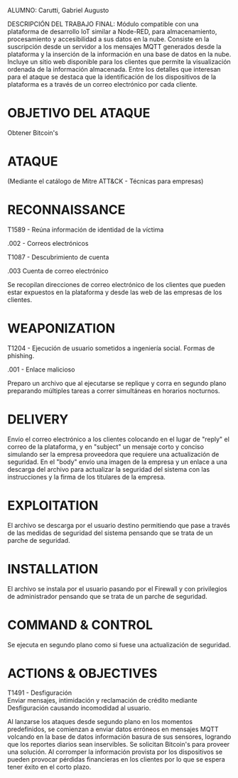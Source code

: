 ALUMNO: Carutti, Gabriel Augusto


DESCRIPCIÓN DEL TRABAJO FINAL: Módulo compatible con una plataforma de desarrollo IoT similar a Node-RED, para almacenamiento, procesamiento y accesibilidad a sus datos en la nube.
Consiste en la suscripción desde un servidor a los mensajes MQTT generados desde la plataforma y la inserción de la información en una base de datos en la nube. Incluye un sitio web disponible para los clientes que permite la visualización ordenada de la información almacenada. 
Entre los detalles que interesan para el ataque se destaca que la identificación de los dispositivos de la plataforma es a través de un correo electrónico por cada cliente.

OBJETIVO DEL ATAQUE
===================
Obtener Bitcoin's

ATAQUE
======

(Mediante el catálogo de Mitre ATT&CK - Técnicas para empresas)

RECONNAISSANCE
==============

T1589	 - Reúna información de identidad de la víctima	

.002	- Correos electrónicos

T1087	 - Descubrimiento de cuenta

.003	Cuenta de correo electrónico

Se recopilan direcciones de correo electrónico de los clientes que pueden estar expuestos en la plataforma y desde las web de las empresas de los clientes.

WEAPONIZATION
=============

T1204 - Ejecución de usuario sometidos a ingeniería social.
Formas de phishing.
 
.001	- Enlace malicioso

Preparo un archivo que al ejecutarse se replique y corra en segundo plano preparando múltiples tareas a correr simultáneas en horarios nocturnos.

DELIVERY
========

Envío el correo electrónico a los clientes colocando en el lugar de "reply" el correo de la plataforma, y en "subject" un mensaje corto y conciso simulando ser la empresa proveedora que requiere una actualización de seguridad. En el "body" envío una imagen de la empresa y un enlace a una descarga del archivo para actualizar la seguridad del sistema con las instrucciones y la firma de los titulares de la empresa.

EXPLOITATION
============

El archivo se descarga por el usuario destino permitiendo que pase a través de las medidas de seguridad del sistema pensando que se trata de un parche de seguridad.

INSTALLATION
============

El archivo se instala por el usuario pasando por el Firewall y  con privilegios de administrador pensando que se trata de un parche de seguridad.

COMMAND & CONTROL
=================

Se ejecuta en segundo plano como si fuese una actualización de seguridad.

ACTIONS & OBJECTIVES
====================

T1491 - Desfiguración	
Enviar mensajes, intimidación y reclamación de crédito mediante Desfiguración causando incomodidad al usuario.

Al lanzarse los ataques desde segundo plano en los momentos predefinidos, se comienzan a enviar datos erróneos en mensajes MQTT volcando en la base de datos información basura de sus sensores, logrando que los reportes diarios sean inservibles.
Se solicitan Bitcoin's para proveer una solución.
Al corromper la información provista por los dispositivos se pueden provocar pérdidas financieras en los clientes por lo que se espera tener éxito en el corto plazo.